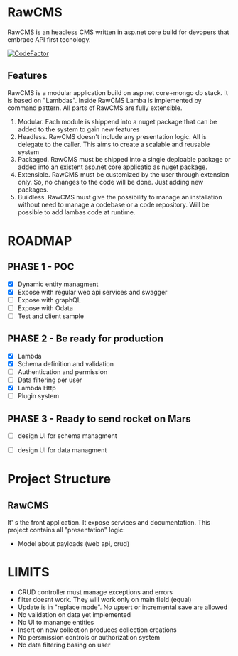 # RawCMS
RawCMS is an headless CMS written in asp.net core build for devopers that embrace API first tecnology.

[![CodeFactor](https://www.codefactor.io/repository/github/arduosoft/rawcms/badge?style=flat-square)](https://www.codefactor.io/repository/github/arduosoft/rawcms/)

## Features

RawCMS is a modular application build on asp.net core+mongo db stack. It is based on "Lambdas". Inside RawCMS Lamba is implemented by command pattern. All parts of RawCMS are fully extensible.

1. Modular. Each module is shippend into a nuget package that can be added to the system to gain new features
2. Headless. RawCMS doesn't include any presentation logic. All is delegate to the caller. This aims to create a scalable and reusable system
3. Packaged. RawCMS must be shipped into a single deploable package or added into an existent asp.net core applicatio as nuget package.
4. Extensible. RawCMS must be customized by the user through extension only. So, no changes to the code will be done. Just adding new packages.
5. Buildless. RawCMS must give the possibility to manage an installation without need to manage a codebase or a code repository. Will be possible to add lambas code at runtime.


# ROADMAP

## PHASE 1 - POC

- [x] Dynamic entity managment
- [x] Expose with regular web api services and swagger
- [ ] Expose with graphQL
- [ ] Expose with Odata
- [ ] Test and client sample

## PHASE 2 - Be ready for production
- [x] Lambda
- [x] Schema definition and validation
- [ ] Authentication and permission
- [ ] Data filtering per user
- [x] Lambda Http
- [ ] Plugin system

## PHASE 3 - Ready to send rocket on Mars
- [ ] design UI for schema managment
- [ ] design UI for data managment


# Project Structure

## RawCMS
It' s the front application. It expose services and documentation. This project contains all "presentation" logic:
- Model about payloads (web api, crud)


# LIMITS
- CRUD controller must manage exceptions and errors
- filter doesnt work. They will work only on main field (equal)
- Update is in "replace mode". No upsert or incremental save are allowed
- No validation on data yet implemented
- No UI to manange entities
- Insert on new collection produces collection creations 
- No persmission controls or authorization system
- No data filtering basing on user
